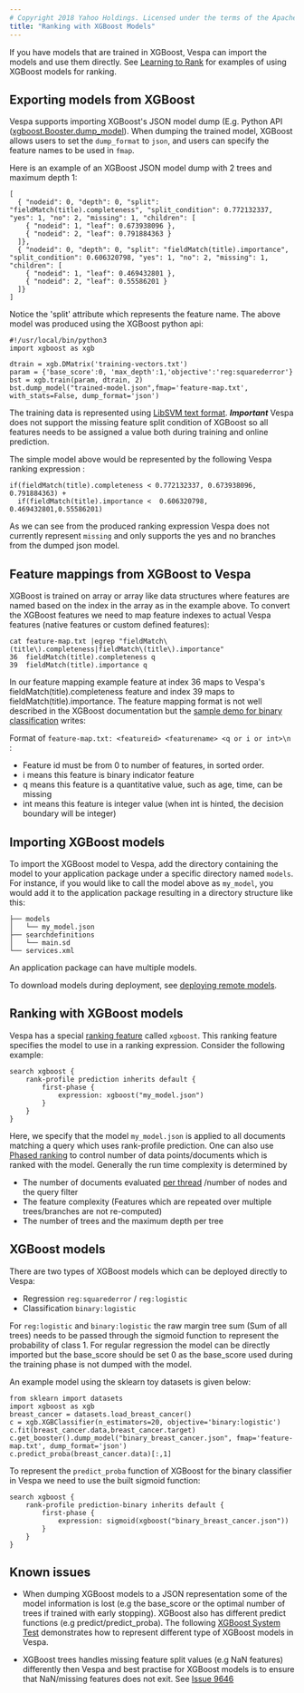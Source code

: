 ```yaml
---
# Copyright 2018 Yahoo Holdings. Licensed under the terms of the Apache 2.0 license. See LICENSE in the project root.
title: "Ranking with XGBoost Models"
---
```


If you have models that are trained in XGBoost, Vespa can import the models
and use them directly. See [Learning to Rank](learning-to-rank.html) for examples of using XGBoost models for ranking.

## Exporting models from XGBoost

Vespa supports importing XGBoost's JSON model dump (E.g. Python API ([xgboost.Booster.dump_model](https://xgboost.readthedocs.io/en/latest/python/python_api.html#xgboost.Booster.dump_model)).
 When dumping
the trained model, XGBoost allows users to set the `dump_format` to `json`,
and users can specify the feature names to be used in `fmap`. 

Here is an example of an XGBoost JSON model dump with 2 trees and maximum depth 1:

```
[
  { "nodeid": 0, "depth": 0, "split": "fieldMatch(title).completeness", "split_condition": 0.772132337, "yes": 1, "no": 2, "missing": 1, "children": [
    { "nodeid": 1, "leaf": 0.673938096 },
    { "nodeid": 2, "leaf": 0.791884363 }
  ]},
  { "nodeid": 0, "depth": 0, "split": "fieldMatch(title).importance", "split_condition": 0.606320798, "yes": 1, "no": 2, "missing": 1, "children": [
    { "nodeid": 1, "leaf": 0.469432801 },
    { "nodeid": 2, "leaf": 0.55586201 }
  ]}
]
```
Notice the 'split' attribute which represents the feature name. The above model was produced using the XGBoost python api:

```
#!/usr/local/bin/python3
import xgboost as xgb

dtrain = xgb.DMatrix('training-vectors.txt')
param = {'base_score':0, 'max_depth':1,'objective':'reg:squarederror'}
bst = xgb.train(param, dtrain, 2)
bst.dump_model("trained-model.json",fmap='feature-map.txt', with_stats=False, dump_format='json')
```
The training data is represented using [LibSVM text format](https://xgboost.readthedocs.io/en/latest/tutorials/input_format.html).
***Important*** Vespa does not support the missing feature split condition of XGBoost so all features needs to be assigned a value both during training and online prediction. 

The simple model above would be represented by the following Vespa ranking expression :

```
if(fieldMatch(title).completeness < 0.772132337, 0.673938096, 0.791884363) + 
  if(fieldMatch(title).importance <  0.606320798, 0.469432801,0.55586201)
```
As we can see from the produced ranking expression Vespa does not currently represent `missing` and only supports the yes and no branches from the dumped json model. 

## Feature mappings from XGBoost to Vespa
XGBoost is trained on array or array like data structures where features are named based on the index in the array 
as in the example above. To convert the XGBoost features we need to map feature indexes to actual Vespa features (native features or custom defined features):
 
```
cat feature-map.txt |egrep "fieldMatch\(title\).completeness|fieldMatch\(title\).importance"
36  fieldMatch(title).completeness q
39  fieldMatch(title).importance q
```
In our feature mapping example feature at index 36 maps to Vespa's fieldMatch(title).completeness feature and index 39 maps to fieldMatch(title).importance. The feature mapping
format is not well described in the XGBoost documentation but the [sample demo for binary classification](https://github.com/dmlc/xgboost/tree/master/demo/binary_classification) writes: 

Format of ```feature-map.txt: <featureid> <featurename> <q or i or int>\n ```:
  - Feature id must be from 0 to number of features, in sorted order.
  - i means this feature is binary indicator feature
  - q means this feature is a quantitative value, such as age, time, can be missing
  - int means this feature is integer value (when int is hinted, the decision boundary will be integer)


## Importing XGBoost models

To import the XGBoost model to Vespa, add the directory containing the
model to your application package under a specific directory named `models`.
For instance, if you would like to call the model above as `my_model`, you
would add it to the application package resulting in a directory structure
like this:

```
├── models
│   └── my_model.json
├── searchdefinitions
│   └── main.sd
└── services.xml
```

An application package can have multiple models.

To download models during deployment, see [deploying remote models](deploying-remote-models.html).

## Ranking with XGBoost models

Vespa has a special [ranking feature](http://docs.vespa.ai/documentation/reference/rank-features.html)
called `xgboost`. This ranking feature specifies the model to use in a ranking expression.
Consider the following example:

```
search xgboost {
    rank-profile prediction inherits default {
        first-phase {
            expression: xgboost("my_model.json")
        }
    }
}
```

Here, we specify that the model `my_model.json` is applied to all documents matching a query which uses
rank-profile prediction. One can also use [Phased ranking](phased-ranking.html) to control number of data points/documents which is ranked with the model. Generally the run time complexity is determined by 
* The number of documents evaluated [per thread](performance/sizing-search.html) /number of nodes and the query filter
* The feature complexity (Features which are repeated over multiple trees/branches are not re-computed) 
* The number of trees and the maximum depth per tree


## XGBoost models 
There are two types of XGBoost models which can be deployed directly to Vespa: 

* Regression ```reg:squarederror``` / ```reg:logistic```
* Classification ```binary:logistic```

For `reg:logistic` and `binary:logistic` the raw margin tree sum (Sum of all trees) needs to be passed through the sigmoid function to represent the probability of class 1. For regular regression 
the model can be directly imported but the base_score should be set 0 as the base_score used during the training phase is not dumped with the model. 

An example model using the sklearn toy datasets is given below:

```
from sklearn import datasets
import xgboost as xgb
breast_cancer = datasets.load_breast_cancer()
c = xgb.XGBClassifier(n_estimators=20, objective='binary:logistic')
c.fit(breast_cancer.data,breast_cancer.target) 
c.get_booster().dump_model("binary_breast_cancer.json", fmap='feature-map.txt', dump_format='json')
c.predict_proba(breast_cancer.data)[:,1]
```

To represent the ```predict_proba``` function of XGBoost for the binary classifier in Vespa we need to use the built sigmoid function:

```
search xgboost {
    rank-profile prediction-binary inherits default {
        first-phase {
            expression: sigmoid(xgboost("binary_breast_cancer.json"))
        }
    }
}
```

## Known issues 
* When dumping XGBoost models 
to a JSON representation some of the model information is lost (e.g the base_score or the optimal number of trees if trained with early stopping).  XGBoost also has different predict functions (e.g predict/predict_proba). The following
 [XGBoost System Test](https://github.com/vespa-engine/system-test/tree/master/tests/search/xgboost)
demonstrates how to represent different type of XGBoost models in Vespa. 

* XGBoost trees handles missing feature split values (e.g NaN features) differently then Vespa and best practise for XGBoost models is to ensure that NaN/missing features does not exit. See [Issue 9646](https://github.com/vespa-engine/vespa/issues/9646) 
